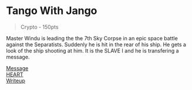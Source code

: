 
# Tango With Jango
> Crypto - 150pts  

Master Windu is leading the the 7th Sky Corpse in an epic space 
battle against the Separatists. Suddenly he is hit in the rear of his ship. 
He gets a look of the ship shooting at him. It is the SLAVE I and he is transfering 
a message. 

[Message](./message.txt)  
[HEART](./HEART.txt)  
[Writeup](./writeup.md)